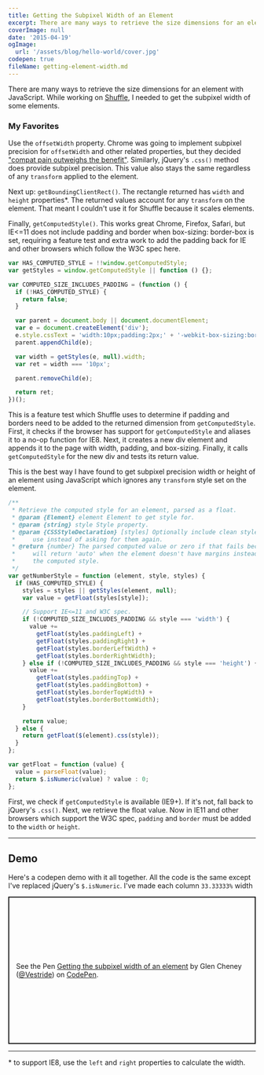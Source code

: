 ```yaml
---
title: Getting the Subpixel Width of an Element
excerpt: There are many ways to retrieve the size dimensions for an element with JavaScript. While working on Shuffle, I needed to get the subpixel width of some elements.
coverImage: null
date: '2015-04-19'
ogImage:
  url: '/assets/blog/hello-world/cover.jpg'
codepen: true
fileName: getting-element-width.md
---
```


There are many ways to retrieve the size dimensions for an element with JavaScript. While working on [Shuffle](http://vestride.github.io/Shuffle/), I needed to get the subpixel width of some elements.

### My Favorites

Use the `offsetWidth` property. Chrome was going to implement subpixel precision for `offsetWidth` and other related properties, but they decided ["compat pain outweighs the benefit"](https://code.google.com/p/chromium/issues/detail?id=360889). Similarly, jQuery's `.css()` method does provide subpixel precision. This value also stays the same regardless of any `transform` applied to the element.

Next up: `getBoundingClientRect()`. The rectangle returned has `width` and `height` properties\*. The returned values account for any `transform` on the element. That meant I couldn't use it for Shuffle because it scales elements.

Finally, `getComputedStyle()`. This works great Chrome, Firefox, Safari, but IE<=11 does not include padding and border when box-sizing: border-box is set, requiring a feature test and extra work to add the padding back for IE and other browsers which
follow the W3C spec here.

```js
var HAS_COMPUTED_STYLE = !!window.getComputedStyle;
var getStyles = window.getComputedStyle || function () {};

var COMPUTED_SIZE_INCLUDES_PADDING = (function () {
  if (!HAS_COMPUTED_STYLE) {
    return false;
  }

  var parent = document.body || document.documentElement;
  var e = document.createElement('div');
  e.style.cssText = 'width:10px;padding:2px;' + '-webkit-box-sizing:border-box;box-sizing:border-box;';
  parent.appendChild(e);

  var width = getStyles(e, null).width;
  var ret = width === '10px';

  parent.removeChild(e);

  return ret;
})();
```

This is a feature test which Shuffle uses to determine if padding and borders need to be added to the returned dimension from `getComputedStyle`. First, it checks if the browser has support for `getComputedStyle` and aliases it to a no-op function for IE8. Next, it creates a new div element and appends it to the page with width, padding, and box-sizing. Finally, it calls `getComputedStyle` for the new div and tests its return value.

This is the best way I have found to get subpixel precision width or height of an element using JavaScript which ignores any `transform` style set on the element.

```js
/**
 * Retrieve the computed style for an element, parsed as a float.
 * @param {Element} element Element to get style for.
 * @param {string} style Style property.
 * @param {CSSStyleDeclaration} [styles] Optionally include clean styles to
 *     use instead of asking for them again.
 * @return {number} The parsed computed value or zero if that fails because IE
 *     will return 'auto' when the element doesn't have margins instead of
 *     the computed style.
 */
var getNumberStyle = function (element, style, styles) {
  if (HAS_COMPUTED_STYLE) {
    styles = styles || getStyles(element, null);
    var value = getFloat(styles[style]);

    // Support IE<=11 and W3C spec.
    if (!COMPUTED_SIZE_INCLUDES_PADDING && style === 'width') {
      value +=
        getFloat(styles.paddingLeft) +
        getFloat(styles.paddingRight) +
        getFloat(styles.borderLeftWidth) +
        getFloat(styles.borderRightWidth);
    } else if (!COMPUTED_SIZE_INCLUDES_PADDING && style === 'height') {
      value +=
        getFloat(styles.paddingTop) +
        getFloat(styles.paddingBottom) +
        getFloat(styles.borderTopWidth) +
        getFloat(styles.borderBottomWidth);
    }

    return value;
  } else {
    return getFloat($(element).css(style));
  }
};

var getFloat = function (value) {
  value = parseFloat(value);
  return $.isNumeric(value) ? value : 0;
};
```

First, we check if `getComputedStyle` is available (IE9+). If it's not, fall back to jQuery's `.css()`. Next, we retrieve the float value. Now in IE11 and other browsers which support the W3C spec, `padding` and `border` must be added to the `width` or `height`.

---

## Demo

Here's a codepen demo with it all together. All the code is the same except I've replaced jQuery's `$.isNumeric`. I've made each column `33.33333%` width

<p class="codepen" data-height="300" data-theme-id="dark" data-default-tab="js,result" data-user="Vestride" data-slug-hash="dobEWJ" data-preview="true" style="height: 300px; box-sizing: border-box; display: flex; align-items: center; justify-content: center; border: 2px solid; margin: 1em 0; padding: 1em;" data-pen-title="Getting the subpixel width of an element"><span>See the Pen <a href="https://codepen.io/Vestride/pen/dobEWJ">Getting the subpixel width of an element</a> by Glen Cheney (<a href="https://codepen.io/Vestride">@Vestride</a>) on <a href="https://codepen.io">CodePen</a>.</span></p>

---

\* to support IE8, use the `left` and `right` properties to calculate the width.
